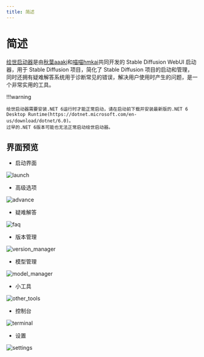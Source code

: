 ```yaml
---
title: 简述
---
```

# 简述
[绘世启动器](https://www.bilibili.com/video/BV1ne4y1V7QU)是由[秋葉aaaki](https://space.bilibili.com/12566101)和[喵喵hmkai](https://space.bilibili.com/2082155)共同开发的 Stable Diffusion WebUI 启动器，用于 Stable Diffusion 项目，简化了 Stable Diffusion 项目的启动和管理，同时还拥有疑难解答系统用于诊断常见的错误，解决用户使用时产生的问题，是一个非常实用的工具。

!!!warning

    绘世启动器需要安装.NET 6运行时才能正常启动，请在启动前下载并安装最新版的.NET 6 Desktop Runtime(https://dotnet.microsoft.com/en-us/download/dotnet/6.0)。
    过早的.NET 6版本可能也无法正常启动绘世启动器。

## 界面预览
- 启动界面

![launch](../assets/images/sd_launcher/total/launch.jpg)

- 高级选项

![advance](../assets/images/sd_launcher/total/advance.jpg)

- 疑难解答

![faq](../assets/images/sd_launcher/total/faq.jpg)

- 版本管理

![version_manager](../assets/images/sd_launcher/total/version_manager.jpg)

- 模型管理

![model_manager](../assets/images/sd_launcher/total/model_manager.jpg)

- 小工具

![other_tools](../assets/images/sd_launcher/total/other_tools.jpg)

- 控制台

![terminal](../assets/images/sd_launcher/total/terminal.jpg)

- 设置

![settings](../assets/images/sd_launcher/total/settings.jpg)
